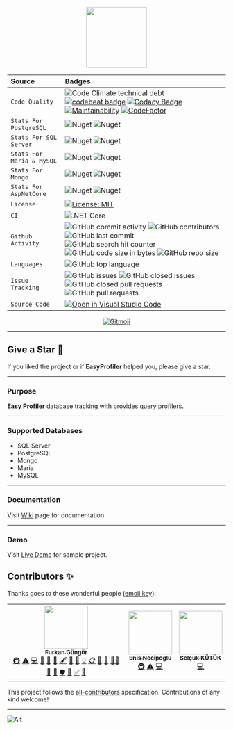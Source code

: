 ﻿<p align="center">
  <img src="https://user-images.githubusercontent.com/47147484/97106329-e885f080-16d1-11eb-9278-e266673cdc67.png" style="max-width:100%;" height="140" />
</p>

| Source     | Badges                |
| :------- | :------------------------- |
| `Code Quality` | ![Code Climate technical debt](https://img.shields.io/codeclimate/tech-debt/furkandeveloper/EasyProfiler) [![codebeat badge](https://codebeat.co/badges/00769841-488a-4d4b-87e9-9f169a0f8557)](https://codebeat.co/projects/github-com-furkandeveloper-easyprofiler-develop) [![Codacy Badge](https://app.codacy.com/project/badge/Grade/fed60a53180f486f8d520c773126d967)](https://www.codacy.com/gh/furkandeveloper/EasyProfiler/dashboard?utm_source=github.com&amp;utm_medium=referral&amp;utm_content=furkandeveloper/EasyProfiler&amp;utm_campaign=Badge_Grade) [![Maintainability](https://api.codeclimate.com/v1/badges/7da8a3efef94f523f2c1/maintainability)](https://codeclimate.com/github/furkandeveloper/EasyProfiler/maintainability) [![CodeFactor](https://www.codefactor.io/repository/github/furkandeveloper/easyprofiler/badge)](https://www.codefactor.io/repository/github/furkandeveloper/easyprofiler) |
| `Stats For PostgreSQL` | ![Nuget](https://img.shields.io/nuget/dt/EasyProfiler.PostgreSQL?label=PostgreSQL%20Downloads) ![Nuget](https://img.shields.io/nuget/v/EasyProfiler.PostgreSQL?label=PostgreSQL) |
| `Stats For SQL Server` | ![Nuget](https://img.shields.io/nuget/dt/EasyProfiler.SQLServer?label=SQLServer%20Downloads) ![Nuget](https://img.shields.io/nuget/v/EasyProfiler.SQLServer?label=SQLServer) |
| `Stats For Maria & MySQL` | ![Nuget](https://img.shields.io/nuget/dt/EasyProfiler.MariaDb?label=MariaDb%20Downloads) ![Nuget](https://img.shields.io/nuget/v/EasyProfiler.MariaDb?label=MariaDb)  |
| `Stats For Mongo` | ![Nuget](https://img.shields.io/nuget/dt/EasyProfiler.Mongo?label=MongoDb%20Downloads) ![Nuget](https://img.shields.io/nuget/v/EasyProfiler.Mongo?label=MongoDb)  |
| `Stats For AspNetCore` | ![Nuget](https://img.shields.io/nuget/dt/EasyProfiler.AspNetCore?label=AspNetCore%20Downloads) ![Nuget](https://img.shields.io/nuget/v/EasyProfiler.AspNetCore?label=AspNetCore)  |
| `License` | [![License: MIT](https://img.shields.io/badge/License-MIT-yellow.svg)](https://opensource.org/licenses/MIT)  |
| `CI` | ![.NET Core](https://github.com/furkandeveloper/EasyProfiler/workflows/.NET%20Core/badge.svg?branch=develop)  |
| `Github Activity` | ![GitHub commit activity](https://img.shields.io/github/commit-activity/y/furkandeveloper/EasyProfiler) ![GitHub contributors](https://img.shields.io/github/contributors/furkandeveloper/EasyProfiler) ![GitHub last commit](https://img.shields.io/github/last-commit/furkandeveloper/EasyProfiler) ![GitHub search hit counter](https://img.shields.io/github/search/furkandeveloper/EasyProfiler/EasyProfiler) ![GitHub code size in bytes](https://img.shields.io/github/languages/code-size/furkandeveloper/EasyProfiler) ![GitHub repo size](https://img.shields.io/github/repo-size/furkandeveloper/EasyProfiler)|
| `Languages` | ![GitHub top language](https://img.shields.io/github/languages/top/furkandeveloper/EasyProfiler) |
| `Issue Tracking` | ![GitHub issues](https://img.shields.io/github/issues/furkandeveloper/EasyProfiler) ![GitHub closed issues](https://img.shields.io/github/issues-closed/furkandeveloper/EasyProfiler) ![GitHub closed pull requests](https://img.shields.io/github/issues-pr-closed/furkandeveloper/EasyProfiler) ![GitHub pull requests](https://img.shields.io/github/issues-pr/furkandeveloper/EasyProfiler) |
| `Source Code` | [![Open in Visual Studio Code](https://open.vscode.dev/badges/open-in-vscode.svg)](https://open.vscode.dev/furkandeveloper/EasyProfiler) |

<p align="center">
  <a href="https://gitmoji.carloscuesta.me">
    <img src="https://img.shields.io/badge/gitmoji-%20😜%20😍-FFDD67.svg?style=flat-square" alt="Gitmoji">
  </a> 
</p>

***

## Give a Star 🌟
If you liked the project or if **EasyProfiler** helped you, please give a star.

***

### Purpose
**Easy Profiler** database tracking with provides query profilers.

***

### Supported Databases
- SQL Server
- PostgreSQL
- Mongo
- Maria
- MySQL

***

### Documentation
Visit [Wiki](https://github.com/furkandeveloper/EasyProfiler/wiki) page for documentation.

***

### Demo
Visit [Live Demo](https://easy-profiler.herokuapp.com/) for sample project.

## Contributors ✨

Thanks goes to these wonderful people ([emoji key](https://allcontributors.org/docs/en/emoji-key)):

<!-- ALL-CONTRIBUTORS-LIST:START - Do not remove or modify this section -->
<!-- prettier-ignore-start -->
<!-- markdownlint-disable -->
<table>
  <tr>
    <td align="center"><a href="https://furkangungor.krawl.me/"><img src="https://avatars.githubusercontent.com/u/47147484?v=4?s=100" width="100px;" alt=""/><br /><sub><b>Furkan Güngör</b></sub></a><br /><a href="#infra-furkandeveloper" title="Infrastructure (Hosting, Build-Tools, etc)">🚇</a> <a href="https://github.com/furkandeveloper/EasyProfiler/commits?author=furkandeveloper" title="Tests">⚠️</a> <a href="https://github.com/furkandeveloper/EasyProfiler/commits?author=furkandeveloper" title="Code">💻</a> <a href="https://github.com/furkandeveloper/EasyProfiler/issues?q=author%3Afurkandeveloper" title="Bug reports">🐛</a> <a href="#blog-furkandeveloper" title="Blogposts">📝</a> <a href="#business-furkandeveloper" title="Business development">💼</a> <a href="#content-furkandeveloper" title="Content">🖋</a> <a href="https://github.com/furkandeveloper/EasyProfiler/commits?author=furkandeveloper" title="Documentation">📖</a> <a href="#design-furkandeveloper" title="Design">🎨</a> <a href="#example-furkandeveloper" title="Examples">💡</a> <a href="#eventOrganizing-furkandeveloper" title="Event Organizing">📋</a> <a href="#ideas-furkandeveloper" title="Ideas, Planning, & Feedback">🤔</a> <a href="#maintenance-furkandeveloper" title="Maintenance">🚧</a> <a href="#mentoring-furkandeveloper" title="Mentoring">🧑‍🏫</a> <a href="https://github.com/furkandeveloper/EasyProfiler/pulls?q=is%3Apr+reviewed-by%3Afurkandeveloper" title="Reviewed Pull Requests">👀</a> <a href="#question-furkandeveloper" title="Answering Questions">💬</a> <a href="#security-furkandeveloper" title="Security">🛡️</a> <a href="#tool-furkandeveloper" title="Tools">🔧</a> <a href="#tutorial-furkandeveloper" title="Tutorials">✅</a> <a href="#talk-furkandeveloper" title="Talks">📢</a></td>
    <td align="center"><a href="http://enisnecipoglu.com"><img src="https://avatars.githubusercontent.com/u/23705418?v=4?s=100" width="100px;" alt=""/><br /><sub><b>Enis Necipoglu</b></sub></a><br /><a href="#infra-enisn" title="Infrastructure (Hosting, Build-Tools, etc)">🚇</a> <a href="https://github.com/furkandeveloper/EasyProfiler/commits?author=enisn" title="Tests">⚠️</a> <a href="https://github.com/furkandeveloper/EasyProfiler/commits?author=enisn" title="Code">💻</a></td>
    <td align="center"><a href="https://selcukkutuk.com"><img src="https://avatars.githubusercontent.com/u/2015168?v=4?s=100" width="100px;" alt=""/><br /><sub><b>Selçuk KÜTÜK</b></sub></a><br /><a href="https://github.com/furkandeveloper/EasyProfiler/commits?author=selcukkutuk" title="Code">💻</a></td>
  </tr>
</table>

<!-- markdownlint-restore -->
<!-- prettier-ignore-end -->

<!-- ALL-CONTRIBUTORS-LIST:END -->

This project follows the [all-contributors](https://github.com/all-contributors/all-contributors) specification. Contributions of any kind welcome!


<hr/>

![Alt](https://repobeats.axiom.co/api/embed/cdb4644b789ed469362899495116074a677e9304.svg "Repobeats analytics image")


